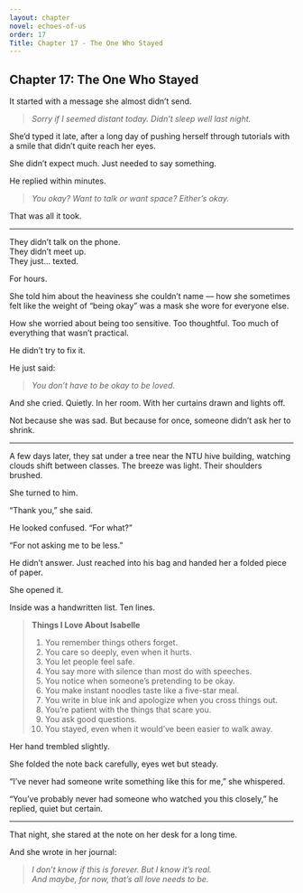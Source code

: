 ```yaml
---
layout: chapter
novel: echoes-of-us
order: 17
Title: Chapter 17 - The One Who Stayed
---
```


## Chapter 17: The One Who Stayed

It started with a message she almost didn’t send.

> *Sorry if I seemed distant today. Didn’t sleep well last night.*

She’d typed it late, after a long day of pushing herself through tutorials with a smile that didn’t quite reach her eyes.

She didn’t expect much. Just needed to say something.

He replied within minutes.

> *You okay? Want to talk or want space? Either’s okay.*

That was all it took.

---

They didn’t talk on the phone.  
They didn’t meet up.  
They just… texted.

For hours.

She told him about the heaviness she couldn’t name — how she sometimes felt like the weight of “being okay” was a mask she wore for everyone else.

How she worried about being too sensitive. Too thoughtful. Too much of everything that wasn’t practical.

He didn’t try to fix it.

He just said:

> *You don’t have to be okay to be loved.*

And she cried. Quietly. In her room. With her curtains drawn and lights off.

Not because she was sad. But because for once, someone didn’t ask her to shrink.

---

A few days later, they sat under a tree near the NTU hive building, watching clouds shift between classes. The breeze was light. Their shoulders brushed.

She turned to him.

“Thank you,” she said.

He looked confused. “For what?”

“For not asking me to be less.”

He didn’t answer. Just reached into his bag and handed her a folded piece of paper.

She opened it.

Inside was a handwritten list. Ten lines.

> **Things I Love About Isabelle**  
> 1. You remember things others forget.  
> 2. You care so deeply, even when it hurts.  
> 3. You let people feel safe.  
> 4. You say more with silence than most do with speeches.  
> 5. You notice when someone’s pretending to be okay.  
> 6. You make instant noodles taste like a five-star meal.  
> 7. You write in blue ink and apologize when you cross things out.  
> 8. You’re patient with the things that scare you.  
> 9. You ask good questions.  
> 10. You stayed, even when it would’ve been easier to walk away.

Her hand trembled slightly.

She folded the note back carefully, eyes wet but steady.

“I’ve never had someone write something like this for me,” she whispered.

“You’ve probably never had someone who watched you this closely,” he replied, quiet but certain.

---

That night, she stared at the note on her desk for a long time.

And she wrote in her journal:

> *I don’t know if this is forever. But I know it’s real.*  
> *And maybe, for now, that’s all love needs to be.*